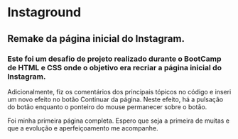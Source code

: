 # Instaground
## Remake da página inicial do Instagram.

### Este foi um desafio de projeto realizado durante o BootCamp de HTML e CSS onde o objetivo era recriar a página inicial do Instagram.

Adicionalmente, fiz os comentários dos principais tópicos no código e inseri um novo efeito no botão Continuar da página.
Neste efeito, há a pulsação do botão enquanto o ponteiro do mouse permanecer sobre o botão.

Foi minha primeira página completa. Espero que seja a primeira de muitas e que a evolução e aperfeiçoamento me acompanhe.
